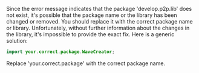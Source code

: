 Since the error message indicates that the package 'develop.p2p.lib' does not exist, it's possible that the package name or the library has been changed or removed. You should replace it with the correct package name or library. Unfortunately, without further information about the changes in the library, it's impossible to provide the exact fix. Here is a generic solution:

```java
import your.correct.package.WaveCreator;
```

Replace 'your.correct.package' with the correct package name.
